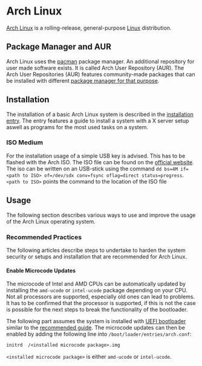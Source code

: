 # Arch Linux

[Arch Linux](https://archlinux.org/) is a rolling-release, general-purpose
[Linux](/wiki/linux/linux.md)
distribution.

## Package Manager and AUR

Arch Linux uses the
[pacman](/wiki/linux/package_manager.md#arch-linux-pacman-and-yay) package
manager.
An additional repository for user made software exists.
It is called Arch User Repository (AUR).
The Arch User Repositories (AUR) features community-made packages that can be
installed with different
[package manager for that purpose](/wiki/linux/package_manager.md#arch-linux-pacman-and-yay).

## Installation

The installation of a basic Arch Linux system is described in the
[installation entry](/wiki/linux/arch-linux/installation.md).
The entry features a guide to install a system with a X server setup aswell as
programs for the most used tasks on a system.

### ISO Medium

For the installation usage of a simple USB key is advised.
This has to be flashed with the Arch ISO.
The ISO file can be found on the
[official website](https://www.archlinux.org/download/).
The iso can be written on an USB-stick using the command
`dd bs=4M if=<path to ISO> of=/dev/sdx conv=fsync oflag=direct status=progress`.
`<path to ISO>` points the command to the location of the ISO file

## Usage

The following section describes various ways to use and improve the usage of
the Arch Linux operating system.

### Recommended Practices

The following articles describe steps to undertake to harden the system security
or setups and installation that are recommended for Arch Linux.

#### Enable Microcode Updates

The microcode of Intel and AMD CPUs can be automatically updated by installing
the `amd-ucode` or `intel-ucode` package depending on your CPU.
Not all processors are supported, especially old ones can lead to problems.
It has to be confirmed that the processor is supported, if this is not the case
is possible for the next steps to break the functionality of the bootloader.

The following part assumes the system is installed with
[UEFI bootloader](/wiki/linux/arch-linux/installation.md#10-install-and-configure-uefi-bootloader)
similar to the [recommended guide](/wiki/linux/arch-linux/installation.md).
The microcode updates can then be enabled by adding the following line into
`/boot/loader/entries/arch.conf`:

```txt
initrd  /<installed microcode package>.img
```

`<installed microcode package>` is either `amd-ucode` or `intel-ucode`.

